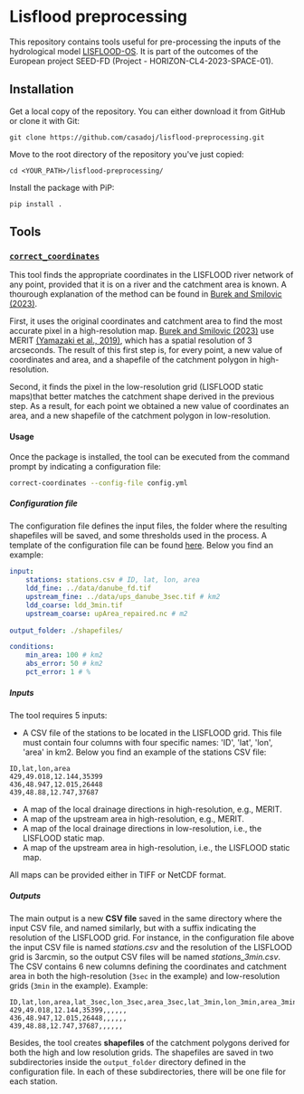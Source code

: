 # Lisflood preprocessing

This repository contains tools useful for pre-processing the inputs of the hydrological model [LISFLOOD-OS](https://ec-jrc.github.io/lisflood/). It is part of the outcomes of the European project SEED-FD (Project - HORIZON-CL4-2023-SPACE-01).

## Installation

Get a local copy of the repository. You can either download it from GitHub or clone it with Git:

```git clone https://github.com/casadoj/lisflood-preprocessing.git```

Move to the root directory of the repository you've just copied:

```cd <YOUR_PATH>/lisflood-preprocessing/```

Install the package with PiP:

```pip install .```

## Tools

### [`correct_coordinates`](./src/lisfloodpreprocessing/correct_coordinates.py)

This tool finds the appropriate coordinates in the LISFLOOD river network of any point, provided that it is on a river and the catchment area is known. A thourough explanation of the method can be found in [Burek and Smilovic (2023)](https://essd.copernicus.org/articles/15/5617/2023/).

First, it uses the original coordinates and catchment area to find the most accurate pixel in a high-resolution map. [Burek and Smilovic (2023)](https://essd.copernicus.org/articles/15/5617/2023/) use MERIT [(Yamazaki et al., 2019)](https://agupubs.onlinelibrary.wiley.com/doi/full/10.1029/2019WR024873), which has a spatial resolution of 3 arcseconds. The result of this first step is, for every point, a new value of coordinates and area, and a shapefile of the catchment polygon in high-resolution.

Second, it finds the pixel in the low-resolution grid (LISFLOOD static maps)that better matches the catchment shape derived in the previous step. As a result, for each point we obtained a new value of coordinates an area, and a new shapefile of the catchment polygon in low-resolution.

#### Usage

Once the package is installed, the tool can be executed from the command prompt by indicating a configuration file:

```bash
correct-coordinates --config-file config.yml
```

##### Configuration file

The configuration file defines the input files, the folder where the resulting shapefiles will be saved, and some thresholds used in the process. A template of the configuration file can be found [here](./src/lisfloodpreprocessing/config.yml). Below you find an example:

```yml
input:
    stations: stations.csv # ID, lat, lon, area
    ldd_fine: ../data/danube_fd.tif
    upstream_fine: ../data/ups_danube_3sec.tif # km2
    ldd_coarse: ldd_3min.tif
    upstream_coarse: upArea_repaired.nc # m2
            
output_folder: ./shapefiles/

conditions:
    min_area: 100 # km2
    abs_error: 50 # km2
    pct_error: 1 # %
```

##### Inputs

The tool requires 5 inputs:

* A CSV file of the stations to be located in the LISFLOOD grid. This file must contain four columns with four specific names: 'ID', 'lat', 'lon', 'area' in km2. Below you find an example of the stations CSV file:

```csv
ID,lat,lon,area
429,49.018,12.144,35399
436,48.947,12.015,26448
439,48.88,12.747,37687
```

* A map of the local drainage directions in high-resolution, e.g., MERIT.
* A map of the upstream area in high-resolution, e.g., MERIT. 
* A map of the local drainage directions in low-resolution, i.e., the LISFLOOD static map.
* A map of the upstream area in high-resolution, i.e., the LISFLOOD static map. 

All maps can be provided either in TIFF or NetCDF format.

##### Outputs

The main output is a new **CSV file** saved in the same directory where the input CSV file, and named similarly, but with a suffix indicating the resolution of the LISFLOOD grid. For instance, in the configuration file above the input CSV file is named _stations.csv_ and the resolution of the LISFLOOD grid is 3arcmin, so the output CSV files will be named _stations_3min.csv_. The CSV contains 6 new columns defining the coordinates and catchment area in both the high-resolution (`3sec` in the example) and low-resolution grids (`3min` in the example). Example:

```csv
ID,lat,lon,area,lat_3sec,lon_3sec,area_3sec,lat_3min,lon_3min,area_3min
429,49.018,12.144,35399,,,,,,
436,48.947,12.015,26448,,,,,,
439,48.88,12.747,37687,,,,,,
```

Besides, the tool creates **shapefiles** of the catchment polygons derived for both the high and low resolution grids. The shapefiles are saved in two subdirectories inside the `output_folder` directory defined in the configuration file. In each of these subdirectories, there will be one file for each station.